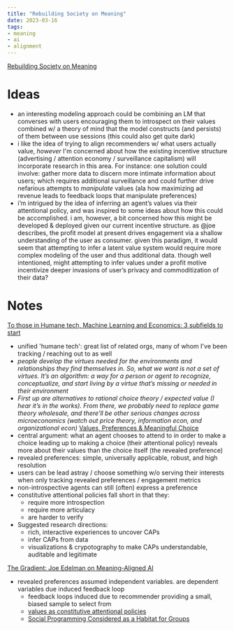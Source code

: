 ```yaml
---
title: "Rebuilding Society on Meaning"
date: 2023-03-16
tags:
- meaning
- ai
- alignment
---
```

[Rebuilding Society on Meaning](https://www.rebuildingmeaning.org/)
# Ideas
- an interesting modeling approach could be combining an LM that converses with users encouraging them to introspect on their values combined w/ a theory of mind that the model constructs (and persists) of them between use sessions (this could also get quite dark)
- i like the idea of trying to align recommenders w/ what users actually value, *however* I'm concerned about how the existing incentive structure (advertising / attention economy / surveillance capitalism) will incorporate research in this area. For instance: one solution could involve: gather more data to discern more intimate information about users; which requires additional surveillance and could further drive nefarious attempts to *manipulate* values (ala how maximizing ad revenue leads to feedback loops that manipulate preferences)
- i’m intrigued by the idea of inferring an agent’s values via their attentional policy, and was inspired to some ideas about how this could be accomplished. i am, however, a bit concerned how this might be developed & deployed given our current incentive structure. as @joe describes, the profit model at present drives engagement via a shallow understanding of the user as consumer. given this paradigm, it would seem that attempting to infer a latent value system would require more complex modeling of the user and thus additional data. though well intentioned, might attempting to infer values under a profit motive incentivize deeper invasions of user’s privacy and commoditization of their data?

# Notes
[To those in Humane tech, Machine Learning and Economics: 3 subfields to start](https://rebuildingmeaning.substack.com/p/lets-convene-researchers-and-makers)
- unified 'humane tech': great list of related orgs, many of whom I've been tracking / reaching out to as well
- *people develop the virtues needed for the environments and relationships they find themselves in. So, what we want is not a set of virtues. It’s an algorithm: a way for a person or agent to recognize, conceptualize, and start living by a virtue that’s missing or needed in their environment*
- *First up are alternatives to rational choice theory / expected value (I hear it’s in the works). From there, we probably need to replace game theory wholesale, and there’ll be other serious changes across microeconomics (watch out price theory, information econ, and organizational econ)*
[Values, Preferences & Meaningful Choice](https://github.com/jxe/vpm/blob/master/vpm.pdf)
- central argument: what an agent chooses to attend to in order to make a choice leading up to making a choice (their attentional policy) reveals more about their values than the choice itself (the revealed preference)
- revealed preferences: simple, universally applicable, robust, and high resolution
- users can be lead astray / choose something w/o serving their interests when only tracking revealed preferences / engagement metrics
- non-introspective agents can still (often) express a preference
- constitutive attentional policies fall short in that they:
	- require more introspection
	- require more articulacy
	- are harder to verify
- Suggested research directions:
	- rich, interactive experiences to uncover CAPs
	- infer CAPs from data
	- visualizations & crypotography to make CAPs understandable, auditable and legitimate
	
[The Gradient: Joe Edelman on Meaning-Aligned AI](https://open.substack.com/pub/thegradientpub/p/joe-edelman-meaning-aligned-ai?r=1u24h5&utm_campaign=post&utm_medium=web)
- revealed preferences assumed independent variables. are dependent variables due induced feedback loop
	- feedback loops induced due to recommender providing a small, biased sample to select from
	- [values as constitutive attentional policies](https://github.com/jxe/vpm/blob/master/vpm.pdf)
	- [Social Programming Considered as a Habitat for Groups](https://nxhx.org/pdf/edelman-habitat.pdf)